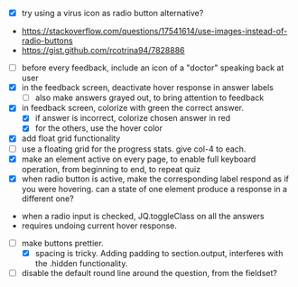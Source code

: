 - [x] try using a virus icon as radio button alternative? 
- https://stackoverflow.com/questions/17541614/use-images-instead-of-radio-buttons 
- https://gist.github.com/rcotrina94/7828886
- [ ] before every feedback, include an icon of a "doctor" speaking back at user
- [x] in the feedback screen, deactivate hover response in answer labels
    - [ ] also make answers grayed out, to bring attention to feedback
- [x] in feedback screen, colorize with green the correct answer.
    - [x] if answer is incorrect, colorize chosen answer in red
    - [x] for the others, use the hover color
- [x] add float grid functionality
- [ ] use a floating grid for the progress stats. give col-4 to each.
- [x] make an element active on every page, to enable full keyboard operation, from beginning to end, to repeat quiz
- [x] when radio button is active, make the corresponding label respond as if you were hovering. can a state of one element produce a response in a different one?
- when a radio input is checked, JQ.toggleClass on all the answers
- requires undoing current hover response.
- [ ] make buttons prettier.
    - [x] spacing is tricky. Adding padding to section.output, interferes with the .hidden functionality.
- [ ] disable the default round line around the question, from the fieldset?

